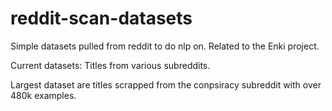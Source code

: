 # reddit-scan-datasets
Simple datasets pulled from reddit to do nlp on. Related to the Enki project.

Current datasets:
Titles from various subreddits.

Largest dataset are titles scrapped from the conpsiracy subreddit with over 480k examples.
